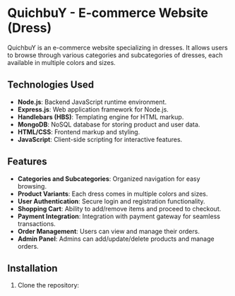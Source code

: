 # QuichbuY - E-commerce Website  (Dress)

QuichbuY is an e-commerce website specializing in dresses. It allows users to browse through various categories and subcategories of dresses, each available in multiple colors and sizes.

## Technologies Used

- **Node.js**: Backend JavaScript runtime environment.
- **Express.js**: Web application framework for Node.js.
- **Handlebars (HBS)**: Templating engine for HTML markup.
- **MongoDB**: NoSQL database for storing product and user data.
- **HTML/CSS**: Frontend markup and styling.
- **JavaScript**: Client-side scripting for interactive features.

## Features

- **Categories and Subcategories**: Organized navigation for easy browsing.
- **Product Variants**: Each dress comes in multiple colors and sizes.
- **User Authentication**: Secure login and registration functionality.
- **Shopping Cart**: Ability to add/remove items and proceed to checkout.
- **Payment Integration**: Integration with payment gateway for seamless transactions.
- **Order Management**: Users can view and manage their orders.
- **Admin Panel**: Admins can add/update/delete products and manage orders.

## Installation

1. Clone the repository:

